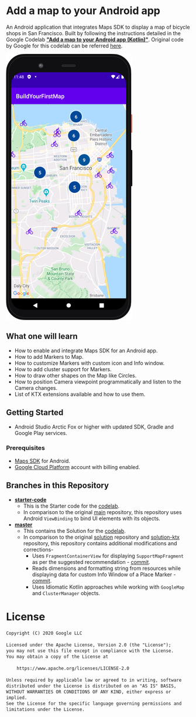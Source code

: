 # Add a map to your Android app

An Android application that integrates Maps SDK to display a map of bicycle shops in San Francisco. Built by following the instructions detailed in the Google Codelab **["Add a map to your Android app (Kotlin)"][Android_Maps_Codelab]**. Original code by Google for this codelab can be referred [here][Android_Maps_Repository].

![App screenshot](art/app_screenshot.png)

## What one will learn

* How to enable and integrate Maps SDK for an Android app.
* How to add Markers to Map.
* How to customize Markers with custom icon and Info window.
* How to add cluster support for Markers.
* How to draw other shapes on the Map like Circles.
* How to position Camera viewpoint programmatically and listen to the Camera changes.
* List of KTX extensions available and how to use them.

## Getting Started

* Android Studio Arctic Fox or higher with updated SDK, Gradle and Google Play services.

### Prerequisites

* [Maps SDK](https://developers.google.com/maps/get-started?authuser=1#create-project) for Android.
* [Google Cloud Platform](https://console.cloud.google.com/) account with billing enabled.

## Branches in this Repository

* **[starter-code](https://github.com/kaushiknsanji/sf-cycle-shops-map-android/tree/starter-code)**
	* This is the Starter code for the [codelab][Android_Maps_Codelab].
	* In comparison to the original [main][Android_Maps_Starter_Repository] repository, this repository uses Android `ViewBinding` to bind UI elements with its objects.
* **[master](https://github.com/kaushiknsanji/sf-cycle-shops-map-android/tree/master)**
	* This contains the Solution for the [codelab][Android_Maps_Codelab].
	* In comparison to the original [solution][Android_Maps_Solution_Repository] repository and [solution-ktx][Android_Maps_Solution_KTX_Repository] repository, this repository contains additional modifications and corrections-
		* Uses `FragmentContainerView` for displaying `SupportMapFragment` as per the suggested recommendation - [commit](https://github.com/kaushiknsanji/sf-cycle-shops-map-android/commit/5aaa9c428aa523a162bc3d361f473a401dfa7d86).
		* Reads dimensions and formatting string from resources while displaying data for custom Info Window of a Place Marker - [commit](https://github.com/kaushiknsanji/sf-cycle-shops-map-android/commit/30d84c7c97c6d9fd54e25680f62857060452dca9).
		* Uses Idiomatic Kotlin approaches while working with `GoogleMap` and `ClusterManager` objects.

# License

```
Copyright (C) 2020 Google LLC

Licensed under the Apache License, Version 2.0 (the "License");
you may not use this file except in compliance with the License.
You may obtain a copy of the License at

    https://www.apache.org/licenses/LICENSE-2.0

Unless required by applicable law or agreed to in writing, software
distributed under the License is distributed on an "AS IS" BASIS,
WITHOUT WARRANTIES OR CONDITIONS OF ANY KIND, either express or implied.
See the License for the specific language governing permissions and
limitations under the License.
```

<!-- Reference Style Links are to be placed after this -->
[Android_Maps_Codelab]: https://developers.google.com/codelabs/maps-platform/maps-platform-101-android#0
[Android_Maps_Repository]: https://github.com/googlecodelabs/maps-platform-101-android
[Android_Maps_Starter_Repository]: https://github.com/googlecodelabs/maps-platform-101-android/tree/main/starter
[Android_Maps_Solution_Repository]: https://github.com/googlecodelabs/maps-platform-101-android/tree/main/solution
[Android_Maps_Solution_KTX_Repository]: https://github.com/googlecodelabs/maps-platform-101-android/tree/main/solution-ktx